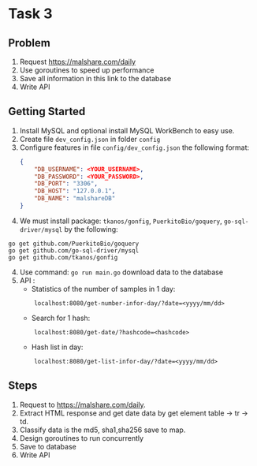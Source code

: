 
# Task 3
## Problem
1. Request https://malshare.com/daily
2. Use goroutines to speed up performance
3. Save all information in this link to the database
4. Write API 
## Getting Started
 1. Install MySQL and optional install MySQL WorkBench to easy use. 
 2. Create file `dev_config.json` in folder `config`  
 2. Configure features in file `config/dev_config.json` the following format: 
	 ``` json
	 { 
		 "DB_USERNAME": <YOUR_USERNAME>,
		 "DB_PASSWORD": <YOUR_PASSWORD>,
		 "DB_PORT": "3306",
		 "DB_HOST": "127.0.0.1",
		 "DB_NAME": "malshareDB"
	 }
	 ```
 3. We must install package: `tkanos/gonfig`,  `PuerkitoBio/goquery`, `go-sql-driver/mysql` by the following:
``` console
go get github.com/PuerkitoBio/goquery
go get github.com/go-sql-driver/mysql
go get github.com/tkanos/gonfig
```
 4. Use command:  `go run main.go` download data to the database
 5. API :
	* Statistics of the number of samples in 1 day: 
	```url
		localhost:8080/get-number-infor-day/?date=<yyyy/mm/dd>
	```
	* Search for 1 hash:
	```url
		localhost:8080/get-date/?hashcode=<hashcode>
	```
	* Hash list in day:
	```url
		localhost:8080/get-list-infor-day/?date=<yyyy/mm/dd>
	```
## Steps
1. Request to https://malshare.com/daily.
2. Extract HTML response and get date data by get element table -> tr -> td.
3. Classify data is the md5, sha1,sha256 save to map.
4. Design goroutines to run concurrently
5. Save to database 
6. Write API
